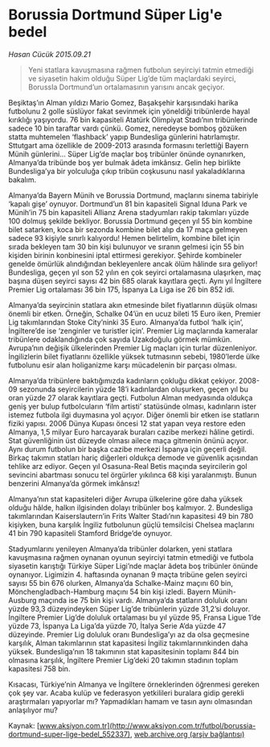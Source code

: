 # Borussia Dortmund Süper Lig'e bedel

*Hasan Cücük 2015.09.21*

<div class="pNewsDetailMainContent ctx_content" itemprop="articleBody">
 <blockquote>
  <p>
   Yeni statlara kavuşmasına rağmen futbolun seyirciyi tatmin etmediği ve siyasetin hakim olduğu Süper Lig’de tüm maçlardaki seyirci, BorussIa Dortmund’un ortalamasının yarısını ancak geçiyor.
  </p>
 </blockquote>
 <p>
  Beşiktaş’ın Alman yıldızı Mario Gomez, Başakşehir karşısındaki harika futbolunu 2 golle süslüyor fakat sevinmek için yöneldiği tribünlerde hayal kırıklığı yaşıyordu. 76 bin kapasiteli Atatürk Olimpiyat Stadı’nın tribünlerinde sadece 10 bin taraftar vardı çünkü. Gomez, neredeyse bomboş gözüken statta muhtemelen ‘flashback’ yapıp Bundesliga günlerini hatırlamıştır. Sttutgart ama özellikle de 2009-2013 arasında formasını terlettiği Bayern Münih günlerini... Süper Lig’de maçlar boş tribünler önünde oynanırken, Almanya’da tribünde boş yer bulmak âdeta imkânsız. Gelin hep birlikte Bundesliga’ya bir yolculuğa çıkıp tribün coşkusunu nasıl yakaladıklarına bakalım.
 </p>
 <p>
  Almanya’da Bayern Münih ve Borussia Dortmund, maçlarını sinema tabiriyle ‘kapalı gişe’ oynuyor. Dortmund’un 81 bin kapasiteli Signal Iduna Park ve Münih’in 75 bin kapasiteli Allianz Arena stadyumları rakip takımları yüzde 100 dolmuş şekilde bekliyor. Borussia Dortmund geçen yıl 55 bin kombine bilet satarken, koca bir sezonda kombine bilet alıp da 17 maça gelmeyen sadece 93 kişiyle sınırlı kalıyordu! Hemen belirtelim, kombine bilet için sırada bekleyen tam 30 bin kişi bulunuyor ve sıranın gelmesi için 55 bin kişiden birinin konbinesini iptal ettirmesi gerekiyor. Şehirde kombineler genelde ömürlük alındığından bekleyenlere ancak ölüm hâlinde sıra geliyor! Bundesliga, geçen yıl son 52 yılın en çok seyirci ortalamasına ulaşırken, maç başına düşen seyirci sayısı 42 bin 685 olarak kayıtlara geçti. Aynı yıl İngiltere Premier Lig ortalaması 36 bin 175, İspanya La Liga ise 26 bin 852 idi.
 </p>
 <p>
  Almanya’da seyircinin statlara akın etmesinde bilet fiyatlarının düşük olması önemli bir etken. Örneğin, Schalke 04’ün en ucuz bileti 15 Euro iken, Premier Lig takımlarından Stoke City’ninki 35 Euro. Almanya’da futbol ‘halk için’, İngiltere’de ise ‘zenginler ve turistler için’. Premier Lig maçlarında kameralar tribünlere odaklandığında çok sayıda Uzakdoğulu görmek mümkün. Avrupa’nın değişik ülkelerinden Premier Lig maçları için turlar düzenleniyor. İngilizlerin bilet fiyatlarını özellikle yüksek tutmasının sebebi, 1980’lerde ülke futbolunu esir alan holiganizme karşı mücadelenin bir parçası olması.
 </p>
 <p>
  Almanya’da tribünlere baktığımızda kadınların çokluğu dikkat çekiyor. 2008-09 sezonunda seyircilerin yüzde 18’i kadınlardan oluşurken, geçen yıl bu oran yüzde 27 olarak kayıtlara geçti. Futbolun Alman medyasında oldukça geniş yer bulup futbolcuların ‘film artisti’ statüsünde olması, kadınların ister istemez futbola ilgi duymasına yol açıyor. Diğer önemli bir etken ise statların fiziki yapısı. 2006 Dünya Kupası öncesi 12 stat yapan veya restore eden Almanya, 1,5 milyar Euro harcayarak buraları cazibe merkezi hâline getirdi. Stat güvenliğinin üst düzeyde olması ailece maça gitmenin önünü açıyor. Aynı durum futbolun bir başka cazibe merkezi İspanya için geçerli değil. Birkaç takımın statları hariç diğerleri oldukça demode ve güvenlik açısından tehlike arz ediyor. Geçen yıl Osasuna-Real Betis maçında seyircilerin gol sevincini abartması sonucu tel örgürler yıkılınca 68 kişi yaralanmıştı. Bunun benzerini Almanya’da görmek imkânsız!
 </p>
 <p>
  Almanya’nın stat kapasiteleri diğer Avrupa ülkelerine göre daha yüksek olduğu hâlde, halkın ilgisinden dolayı tribünler boş kalmıyor. 2. Bundesliga takımlarından Kaiserslautern’in Frits Walter Stadı’nın kapasitesi 49 bin 780 kişiyken, buna karşılık İngiliz futbolunun güçlü temsilcisi Chelsea maçlarını 41 bin 790 kapasiteli Stamford Bridge’de oynuyor.
 </p>
 <p>
  Stadyumlarını yenileyen Almanya’da tribünler dolarken, yeni statlara kavuşmasına rağmen oynanan oyunun seyirciyi tatmin etmediği ve futbola siyasetin karıştığı Türkiye Süper Ligi’nde maçlar âdeta boş tribünler önünde oynanıyor. Ligimizin 4. haftasında oynanan 9 maçta tribüne gelen seyirci sayısı 55 bin 676 olurken, Almanya’da Schalke-Mainz maçını 60 bin, Mönchengladbach-Hamburg maçını 54 bin kişi izledi. Bayern Münih-Ausburg maçında ise 75 bin kişi vardı. Almanya’da statların doluluk oranı yüzde 93,3 düzeyindeyken Süper Lig’de tribünlerin yüzde 31,2’si doluyor. İngiltere Premier Lig’de doluluk ortalaması bu yıl yüzde 95, Fransa Ligue 1’de yüzde 73, İspanya La Liga’da yüzde 70, İtalya Serie A’da yüzde 47 düzeyinde. Premier Lig doluluk oranı Bundesliga’yı az da olsa geçmesine karşılık, Alman takımlarının stat kapasitesi İngiliz takımlarınınkinden daha yüksek. Bundesliga’nın 18 takımının stat kapasitesinin toplamı 844 bin olmasına karşılık, İngiltere Premier Lig’deki 20 takımın stadının toplam kapasitesi 758 bin.
 </p>
 <p>
  Kısacası, Türkiye’nin Almanya ve İngiltere örneklerinden öğrenmesi gereken çok şey var. Acaba kulüp ve federasyon yetkilileri buralara gidip gerekli araştırmaları yapıyorlar mı? Yapmadıkları hamam ve tasın aynı olmasından anlaşılıyor mu?
 </p>
</div>


Kaynak: [www.aksiyon.com.tr](http://www.aksiyon.com.tr/futbol/borussia-dortmund-super-lige-bedel_552337), [web.archive.org (arşiv bağlantısı)](http://web.archive.org/web/20160109201041/http://www.aksiyon.com.tr/futbol/borussia-dortmund-super-lige-bedel_552337)
